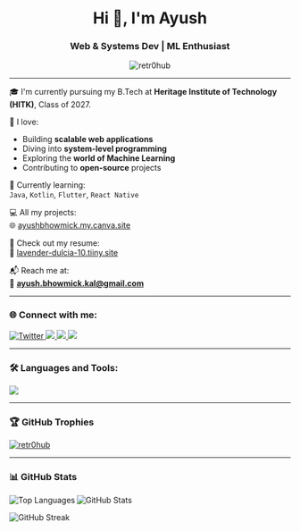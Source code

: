 <h1 align="center">Hi 👋, I'm Ayush</h1>
<h3 align="center">Web & Systems Dev | ML Enthusiast </h3>

<p align="center">
  <img src="https://komarev.com/ghpvc/?username=retr0hub&label=Profile%20views&color=0e75b6&style=flat" alt="retr0hub" />
</p>

---

🎓 I'm currently pursuing my B.Tech at **Heritage Institute of Technology (HITK)**, Class of 2027.

🧠 I love:
- Building **scalable web applications**
- Diving into **system-level programming**
- Exploring the **world of Machine Learning**
- Contributing to **open-source** projects

🌱 Currently learning:  
`Java`, `Kotlin`, `Flutter`, `React Native`

💻 All my projects:  
🌐 [ayushbhowmick.my.canva.site](https://ayushbhowmick.my.canva.site/)

📄 Check out my resume:  
📎 [lavender-dulcia-10.tiiny.site](https://lavender-dulcia-10.tiiny.site/)

📬 Reach me at:  
📧 **ayush.bhowmick.kal@gmail.com**

---

<h3 align="left">🌐 Connect with me:</h3>
<p align="left">
  <a href="https://twitter.com/retr0123456789" target="_blank">
    <img src="https://img.shields.io/twitter/follow/retr0123456789?logo=twitter&style=for-the-badge" alt="Twitter" />
  </a>
  <a href="https://www.linkedin.com/in/ayush-bhowmick-34602b256/" target="_blank">
    <img src="https://img.shields.io/badge/-LinkedIn-blue?style=for-the-badge&logo=linkedin" />
  </a>
  <a href="https://fb.com/ayushbhowmick18" target="_blank">
    <img src="https://img.shields.io/badge/-Facebook-1877F2?style=for-the-badge&logo=facebook&logoColor=white" />
  </a>
  <a href="https://instagram.com/retr0.ayush" target="_blank">
    <img src="https://img.shields.io/badge/-Instagram-E4405F?style=for-the-badge&logo=instagram&logoColor=white" />
  </a>
</p>

---

<h3 align="left">🛠️ Languages and Tools:</h3>

<p align="left">
  <img src="https://skillicons.dev/icons?i=python,cpp,java,kotlin,javascript,typescript,html,css,flutter,react,nextjs,nodejs,express,mongodb,mysql,postgresql,nginx,git,figma,xd,blender,arduino,opencv,matlab,tensorflow,pytorch,scikit-learn,unity,unreal" />
</p>

---

<h3 align="left">🏆 GitHub Trophies</h3>
<p align="left">
  <a href="https://github.com/ryo-ma/github-profile-trophy">
    <img src="https://github-profile-trophy.vercel.app/?username=retr0hub&theme=algolia&margin-w=10&margin-h=10" alt="retr0hub" />
  </a>
</p>

---

<h3 align="left">📊 GitHub Stats</h3>
<p>
  <img align="left" src="https://github-readme-stats.vercel.app/api/top-langs?username=retr0hub&show_icons=true&locale=en&layout=compact&theme=tokyonight" alt="Top Languages" />
</p>
<p>
  <img align="center" src="https://github-readme-stats.vercel.app/api?username=retr0hub&show_icons=true&locale=en&theme=tokyonight" alt="GitHub Stats" />
</p>
<p>
  <img align="center" src="https://github-readme-streak-stats.herokuapp.com/?user=retr0hub&theme=tokyonight" alt="GitHub Streak" />
</p>
